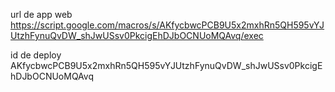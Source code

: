 url de app web
https://script.google.com/macros/s/AKfycbwcPCB9U5x2mxhRn5QH595vYJUtzhFynuQvDW_shJwUSsv0PkcigEhDJbOCNUoMQAvq/exec

id de deploy
AKfycbwcPCB9U5x2mxhRn5QH595vYJUtzhFynuQvDW_shJwUSsv0PkcigEhDJbOCNUoMQAvq